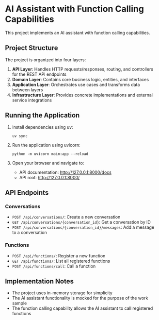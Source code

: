# AI Assistant with Function Calling Capabilities

This project implements an AI assistant with function calling capabilities.

## Project Structure

The project is organized into four layers:

1. **API Layer**: Handles HTTP requests/responses, routing, and controllers for the REST API endpoints
2. **Domain Layer**: Contains core business logic, entities, and interfaces
3. **Application Layer**: Orchestrates use cases and transforms data between layers
4. **Infrastructure Layer**: Provides concrete implementations and external service integrations

## Running the Application

1. Install dependencies using uv:
   ```
   uv sync
   ```

2. Run the application using uvicorn:
   ```
   python -m uvicorn main:app --reload
   ```

3. Open your browser and navigate to:
   - API documentation: http://127.0.0.1:8000/docs
   - API root: http://127.0.0.1:8000/

## API Endpoints

### Conversations

- `POST /api/conversations/`: Create a new conversation
- `GET /api/conversations/{conversation_id}`: Get a conversation by ID
- `POST /api/conversations/{conversation_id}/messages`: Add a message to a conversation

### Functions

- `POST /api/functions/`: Register a new function
- `GET /api/functions/`: List all registered functions
- `POST /api/functions/call`: Call a function

## Implementation Notes

- The project uses in-memory storage for simplicity
- The AI assistant functionality is mocked for the purpose of the work sample
- The function calling capability allows the AI assistant to call registered functions